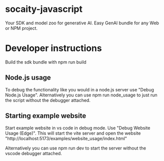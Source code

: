 # socaity-javascript
Your SDK and model zoo for generative AI. Easy GenAI bundle for any Web or NPM project.



# Developer instructions

Build the sdk bundle with
npm run build

## Node.js usage

To debug the functionality like you would in a node.js server use "Debug Node.js Usage".
Alternatively you can use npm run node_usage to just run the script without the debugger attached.

## Starting example website

Start example website in vs code in debug mode.
Use "Debug Website Usage (Edge)". This will start the vite server and open the website "http://localhost:5173/examples/website_usage/index.html"

Alternatively you can use npm run dev to start the server without the vscode debugger attached.
